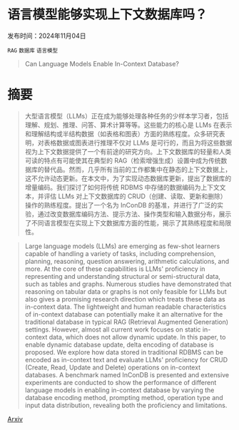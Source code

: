 # 语言模型能够实现上下文数据库吗？

发布时间：2024年11月04日

`RAG` `数据库` `语言模型`

> Can Language Models Enable In-Context Database?

# 摘要

> 大型语言模型（LLMs）正在成为能够处理各种任务的少样本学习者，包括理解、规划、推理、问答、算术计算等等。这些能力的核心是 LLMs 在表示和理解结构或半结构数据（如表格和图表）方面的熟练程度。众多研究表明，对表格数据或图表进行推理不仅对 LLMs 是可行的，而且为将这些数据视为上下文数据提供了一个有前途的研究方向。上下文数据库的轻量和人类可读的特点有可能使其在典型的 RAG（检索增强生成）设置中成为传统数据库的替代品。然而，几乎所有当前的工作都集中在静态的上下文数据上，这不允许动态更新。在本文中，为了实现动态数据库更新，提出了数据库的增量编码。我们探讨了如何将传统 RDBMS 中存储的数据编码为上下文文本，并评估 LLMs 对上下文数据库的 CRUD（创建、读取、更新和删除）操作的熟练程度。提出了一个名为 InConDB 的基准，并进行了广泛的实验，通过改变数据库编码方法、提示方法、操作类型和输入数据分布，展示了不同语言模型在实现上下文数据库方面的性能，揭示了其熟练程度和局限性。

> Large language models (LLMs) are emerging as few-shot learners capable of handling a variety of tasks, including comprehension, planning, reasoning, question answering, arithmetic calculations, and more. At the core of these capabilities is LLMs' proficiency in representing and understanding structural or semi-structural data, such as tables and graphs. Numerous studies have demonstrated that reasoning on tabular data or graphs is not only feasible for LLMs but also gives a promising research direction which treats these data as in-context data. The lightweight and human readable characteristics of in-context database can potentially make it an alternative for the traditional database in typical RAG (Retrieval Augmented Generation) settings. However, almost all current work focuses on static in-context data, which does not allow dynamic update. In this paper, to enable dynamic database update, delta encoding of database is proposed. We explore how data stored in traditional RDBMS can be encoded as in-context text and evaluate LLMs' proficiency for CRUD (Create, Read, Update and Delete) operations on in-context databases. A benchmark named InConDB is presented and extensive experiments are conducted to show the performance of different language models in enabling in-context database by varying the database encoding method, prompting method, operation type and input data distribution, revealing both the proficiency and limitations.

[Arxiv](https://arxiv.org/abs/2411.01807)